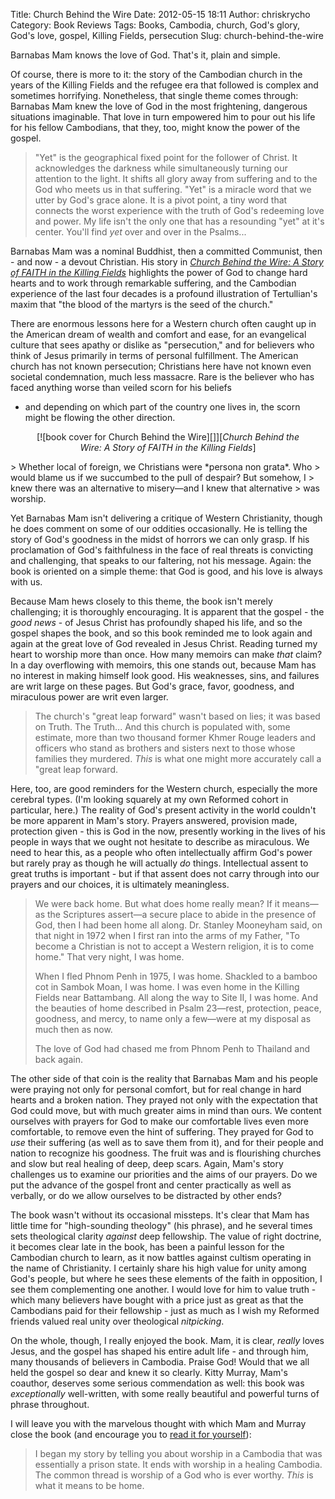 Title: Church Behind the Wire
Date: 2012-05-15 18:11
Author: chriskrycho
Category: Book Reviews
Tags: Books, Cambodia, church, God's glory, God's love, gospel, Killing Fields, persecution
Slug: church-behind-the-wire

Barnabas Mam knows the love of God. That's it, plain and simple.

Of course, there is more to it: the story of the Cambodian church in the
years of the Killing Fields and the refugee era that followed is complex
and sometimes horrifying. Nonetheless, that single theme comes through:
Barnabas Mam knew the love of God in the most frightening, dangerous
situations imaginable. That love in turn empowered him to pour out his
life for his fellow Cambodians, that they, too, might know the power of
the gospel. <!--more-->

> "Yet" is the geographical fixed point for the follower of Christ. It
> acknowledges the darkness while simultaneously turning our attention
> to the light. It shifts all glory away from suffering and to the God
> who meets us in that suffering. "Yet" is a miracle word that we utter
> by God's grace alone. It is a pivot point, a tiny word that connects
> the worst experience with the truth of God's redeeming love and power.
> My life isn't the only one that has a resounding "yet" at it's center.
> You'll find *yet* over and over in the Psalms...

Barnabas Mam was a nominal Buddhist, then a committed Communist, then -
and now - a devout Christian. His story in [<cite>Church Behind the
Wire: A Story of FAITH in the Killing Fields</cite>][] highlights the
power of God to change hard hearts and to work through remarkable
suffering, and the Cambodian experience of the last four decades is a
profound illustration of Tertullian's maxim that "the blood of the
martyrs is the seed of the church."

There are enormous lessons here for a Western church often caught up in
the American dream of wealth and comfort and ease, for an evangelical
culture that sees apathy or dislike as "persecution," and for believers
who think of Jesus primarily in terms of personal fulfillment. The
American church has not known persecution; Christians here have not
known even societal condemnation, much less massacre. Rare is the
believer who has faced anything worse than veiled scorn for his beliefs
- and depending on which part of the country one lives in, the scorn
might be flowing the other direction.

<figure class="vertical" style="text-align: center">
[![book cover for Church Behind the Wire][]][<cite>Church Behind the
Wire: A Story of FAITH in the Killing Fields</cite>]

</figure>
> Whether local of foreign, we Christians were *persona non grata*. Who
> would blame us if we succumbed to the pull of despair? But somehow, I
> knew there was an alternative to misery—and I knew that alternative
> was worship.

Yet Barnabas Mam isn't delivering a critique of Western Christianity,
though he does comment on some of our oddities occasionally. He is
telling the story of God's goodness in the midst of horrors we can only
grasp. If his proclamation of God's faithfulness in the face of real
threats is convicting and challenging, that speaks to our faltering, not
his message. Again: the book is oriented on a simple theme: that God is
good, and his love is always with us.

Because Mam hews closely to this theme, the book isn't merely
challenging; it is thoroughly encouraging. It is apparent that the
gospel - the *good news* - of Jesus Christ has profoundly shaped his
life, and so the gospel shapes the book, and so this book reminded me to
look again and again at the great love of God revealed in Jesus Christ.
Reading turned my heart to worship more than once. How many memoirs can
make *that* claim? In a day overflowing with memoirs, this one stands
out, because Mam has no interest in making himself look good. His
weaknesses, sins, and failures are writ large on these pages. But God's
grace, favor, goodness, and miraculous power are writ even larger.

> The church's "great leap forward" wasn't based on lies; it was based
> on Truth. The Truth... And this church is populated with, some
> estimate, more than two thousand former Khmer Rouge leaders and
> officers who stand as brothers and sisters next to those whose
> families they murdered. *This* is what one might more accurately call
> a "great leap forward.

Here, too, are good reminders for the Western church, especially the
more cerebral types. (I'm looking squarely at my own Reformed cohort in
particular, here.) The reality of God's present activity in the world
couldn't be more apparent in Mam's story. Prayers answered, provision
made, protection given - this is God in the now, presently working in
the lives of his people in ways that we ought not hesitate to describe
as miraculous. We need to hear this, as a people who often
intellectually affirm God's power but rarely pray as though he will
actually *do* things. Intellectual assent to great truths is important -
but if that assent does not carry through into our prayers and our
choices, it is ultimately meaningless.

> We were back home. But what does home really mean? If it means—as the
> Scriptures assert—a secure place to abide in the presence of God, then
> I had been home all along. Dr. Stanley Mooneyham said, on that night
> in 1972 when I first ran into the arms of my Father, "To become a
> Christian is not to accept a Western religion, it is to come home."
> That very night, I was home.
>
> When I fled Phnom Penh in 1975, I was home. Shackled to a bamboo cot
> in Sambok Moan, I was home. I was even home in the Killing Fields near
> Battambang. All along the way to Site II, I was home. And the beauties
> of home described in Psalm 23—rest, protection, peace, goodness, and
> mercy, to name only a few—were at my disposal as much then as now.
>
> The love of God had chased me from Phnom Penh to Thailand and back
> again.

The other side of that coin is the reality that Barnabas Mam and his
people were praying not only for personal comfort, but for real change
in hard hearts and a broken nation. They prayed not only with the
expectation that God could move, but with much greater aims in mind than
ours. We content ourselves with prayers for God to make our comfortable
lives even more comfortable, to remove even the hint of suffering. They
prayed for God to *use* their suffering (as well as to save them from
it), and for their people and nation to recognize his goodness. The
fruit was and is flourishing churches and slow but real healing of deep,
deep scars. Again, Mam's story challenges us to examine our priorities
and the aims of our prayers. Do we put the advance of the gospel front
and center practically as well as verbally, or do we allow ourselves to
be distracted by other ends?

The book wasn't without its occasional missteps. It's clear that Mam has
little time for "high-sounding theology" (his phrase), and he several
times sets theological clarity *against* deep fellowship. The value of
right doctrine, it becomes clear late in the book, has been a painful
lesson for the Cambodian church to learn, as it now battles against
cultism operating in the name of Christianity. I certainly share his
high value for unity among God's people, but where he sees these
elements of the faith in opposition, I see them complementing one
another. I would love for him to value truth - which many believers have
bought with a price just as great as that the Cambodians paid for their
fellowship - just as much as I wish my Reformed friends valued real
unity over theological *nitpicking*.

On the whole, though, I really enjoyed the book. Mam, it is clear,
*really* loves Jesus, and the gospel has shaped his entire adult life -
and through him, many thousands of believers in Cambodia. Praise God!
Would that we all held the gospel so dear and knew it so clearly. Kitty
Murray, Mam's coauthor, deserves some serious commendation as well: this
book was *exceptionally* well-written, with some really beautiful and
powerful turns of phrase throughout.

I will leave you with the marvelous thought with which Mam and Murray
close the book (and encourage you to [read it for yourself][<cite>Church
Behind the Wire: A Story of FAITH in the Killing Fields</cite>]):

> I began my story by telling you about worship in a Cambodia that was
> essentially a prison state. It ends with worship in a healing
> Cambodia. The common thread is worship of a God who is ever worthy.
> *This* is what it means to be home.

  [<cite>Church Behind the Wire: A Story of FAITH in the Killing
  Fields</cite>]: http://www.amazon.com/gp/product/0802405975/ref=as_li_ss_tl?ie=UTF8&tag=ardent-fidelity-20&linkCode=as2&camp=1789&creative=390957&creativeASIN=0802405975
    "Buy it at Amazon"
  [book cover for Church Behind the Wire]: http://www.chriskrycho.com/theology/files/2012/05/church_behind_the_wire.jpeg
    "Church Behind the Wire"
